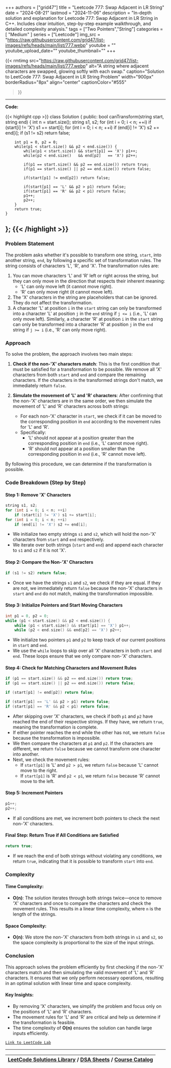 
+++
authors = ["grid47"]
title = "Leetcode 777: Swap Adjacent in LR String"
date = "2024-08-21"
lastmod = "2024-11-06"
description = "In-depth solution and explanation for Leetcode 777: Swap Adjacent in LR String in C++. Includes clear intuition, step-by-step example walkthrough, and detailed complexity analysis."
tags = ["Two Pointers","String"]
categories = [
    "Medium"
]
series = ["Leetcode"]
img_src = "https://raw.githubusercontent.com/grid47/list-images/refs/heads/main/list/777.webp"
youtube = ""
youtube_upload_date=""
youtube_thumbnail=""
+++


{{< rmtimg 
    src="https://raw.githubusercontent.com/grid47/list-images/refs/heads/main/list/777.webp" 
    alt="A string where adjacent characters are swapped, glowing softly with each swap."
    caption="Solution to LeetCode 777: Swap Adjacent in LR String Problem"
    width="900px"
    borderRadius="8px"
    align="center" 
    captionColor="#555"
>}}
---
**Code:**

{{< highlight cpp >}}
class Solution {
public:
    bool canTransform(string start, string end) {
        int n = start.size();
        string s1, s2;
        for (int i = 0; i < n; ++i) 
            if (start[i] != 'X') s1 += start[i];
        for (int i = 0; i < n; ++i) 
            if (end[i] != 'X') s2 += end[i];
        if (s1 != s2) return false;

        int p1 = 0, p2 = 0;
        while(p1 < start.size() && p2 < end.size()) {
            while(p1 < start.size() && start[p1] == 'X') p1++;
            while(p2 < end.size()   && end[p2]   == 'X') p2++;

            if(p1 == start.size() && p2 == end.size()) return true;
            if(p1 == start.size() || p2 == end.size()) return false;

            if(start[p1] != end[p2]) return false;

            if(start[p1] == 'L' && p2 > p1) return false;
            if(start[p1] == 'R' && p2 < p1) return false;
            p1++;
            p2++;
        }
        return true;
    }
};
{{< /highlight >}}
---

### Problem Statement

The problem asks whether it's possible to transform one string, `start`, into another string, `end`, by following a specific set of transformation rules. The string consists of characters 'L', 'R', and 'X'. The transformation rules are:

1. You can move characters 'L' and 'R' left or right across the string, but they can only move in the direction that respects their inherent meaning:
   - 'L' can only move left (it cannot move right).
   - 'R' can only move right (it cannot move left).
2. The 'X' characters in the string are placeholders that can be ignored. They do not affect the transformation.
3. A character 'L' at position `i` in the `start` string can only be transformed into a character 'L' at position `j` in the `end` string if `j <= i` (i.e., 'L' can only move left). Similarly, a character 'R' at position `i` in the `start` string can only be transformed into a character 'R' at position `j` in the `end` string if `j >= i` (i.e., 'R' can only move right).

### Approach

To solve the problem, the approach involves two main steps:
1. **Check if the non-'X' characters match**: This is the first condition that must be satisfied for a transformation to be possible. We remove all 'X' characters from both `start` and `end` and compare the remaining characters. If the characters in the transformed strings don't match, we immediately return `false`.

2. **Simulate the movement of 'L' and 'R' characters**: After confirming that the non-'X' characters are in the same order, we then simulate the movement of 'L' and 'R' characters across both strings:
   - For each non-'X' character in `start`, we check if it can be moved to the corresponding position in `end` according to the movement rules for 'L' and 'R'.
   - Specifically:
     - 'L' should not appear at a position greater than the corresponding position in `end` (i.e., 'L' cannot move right).
     - 'R' should not appear at a position smaller than the corresponding position in `end` (i.e., 'R' cannot move left).

By following this procedure, we can determine if the transformation is possible.

### Code Breakdown (Step by Step)

#### Step 1: Remove 'X' Characters

```cpp
string s1, s2;
for (int i = 0; i < n; ++i) 
    if (start[i] != 'X') s1 += start[i];
for (int i = 0; i < n; ++i) 
    if (end[i] != 'X') s2 += end[i];
```

- We initialize two empty strings `s1` and `s2`, which will hold the non-'X' characters from `start` and `end` respectively.
- We iterate over both strings (`start` and `end`) and append each character to `s1` and `s2` if it is not 'X'.

#### Step 2: Compare the Non-'X' Characters

```cpp
if (s1 != s2) return false;
```

- Once we have the strings `s1` and `s2`, we check if they are equal. If they are not, we immediately return `false` because the non-'X' characters in `start` and `end` do not match, making the transformation impossible.

#### Step 3: Initialize Pointers and Start Moving Characters

```cpp
int p1 = 0, p2 = 0;
while (p1 < start.size() && p2 < end.size()) {
    while (p1 < start.size() && start[p1] == 'X') p1++;
    while (p2 < end.size() && end[p2] == 'X') p2++;
```

- We initialize two pointers `p1` and `p2` to keep track of our current positions in `start` and `end`.
- We use the `while` loops to skip over all 'X' characters in both `start` and `end`. These loops ensure that we only compare non-'X' characters.

#### Step 4: Check for Matching Characters and Movement Rules

```cpp
if (p1 == start.size() && p2 == end.size()) return true;
if (p1 == start.size() || p2 == end.size()) return false;

if (start[p1] != end[p2]) return false;

if (start[p1] == 'L' && p2 > p1) return false;
if (start[p1] == 'R' && p2 < p1) return false;
```

- After skipping over 'X' characters, we check if both `p1` and `p2` have reached the end of their respective strings. If they have, we return `true`, meaning the transformation is complete.
- If either pointer reaches the end while the other has not, we return `false` because the transformation is impossible.
- We then compare the characters at `p1` and `p2`. If the characters are different, we return `false` because we cannot transform one character into another.
- Next, we check the movement rules:
  - If `start[p1]` is 'L' and `p2 > p1`, we return `false` because 'L' cannot move to the right.
  - If `start[p1]` is 'R' and `p2 < p1`, we return `false` because 'R' cannot move to the left.

#### Step 5: Increment Pointers

```cpp
p1++;
p2++;
```

- If all conditions are met, we increment both pointers to check the next non-'X' characters.

#### Final Step: Return True if All Conditions are Satisfied

```cpp
return true;
```

- If we reach the end of both strings without violating any conditions, we return `true`, indicating that it is possible to transform `start` into `end`.

### Complexity

#### Time Complexity:

- **O(n)**: The solution iterates through both strings twice—once to remove 'X' characters and once to compare the characters and check the movement rules. This results in a linear time complexity, where `n` is the length of the strings.

#### Space Complexity:

- **O(n)**: We store the non-'X' characters from both strings in `s1` and `s2`, so the space complexity is proportional to the size of the input strings.

### Conclusion

This approach solves the problem efficiently by first checking if the non-'X' characters match and then simulating the valid movement of 'L' and 'R' characters. It ensures that we only perform necessary operations, resulting in an optimal solution with linear time and space complexity.

#### Key Insights:

- By removing 'X' characters, we simplify the problem and focus only on the positions of 'L' and 'R' characters.
- The movement rules for 'L' and 'R' are critical and help us determine if the transformation is feasible.
- The time complexity of **O(n)** ensures the solution can handle large inputs efficiently.

[`Link to LeetCode Lab`](https://leetcode.com/problems/swap-adjacent-in-lr-string/description/)

---

| [LeetCode Solutions Library](https://grid47.xyz/leetcode/) / [DSA Sheets](https://grid47.xyz/sheets/) / [Course Catalog](https://grid47.xyz/courses/) |
| --- |
